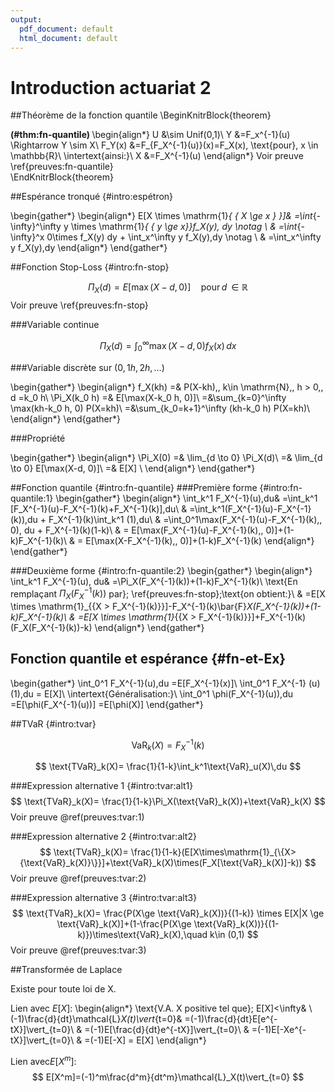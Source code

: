 ```yaml
---
output:
  pdf_document: default
  html_document: default
---
```

# Introduction actuariat 2

##Théorème de la fonction quantile
\BeginKnitrBlock{theorem}<div class="theorem"><span class="theorem" id="thm:fn-quantile"><strong>(\#thm:fn-quantile) </strong></span>\begin{align*}
U &\sim Unif(0,1)\\
Y &=F_x^{-1}(u) \Rightarrow Y \sim X\\
F_Y(x) &=F_{F_X^{-1}(u)}(x)=F_X(x)\, \text{pour}\, x \in \mathbb{R}\\
\intertext{ainsi:}\\
X &=F_X^{-1}(u)
\end{align*}
Voir preuve \ref{preuves:fn-quantile}</div>\EndKnitrBlock{theorem}

##Espérance tronqué {#intro:espétron}

\begin{gather*}
\begin{align*}
E[X \times \mathrm{1}_{ \{ X \ge x \} }]& =\int_{-\infty}^\infty y \times \mathrm{1}_{ \{ y \ge x\}}f_X(y)\, dy \notag \\ 
& =\int_{-\infty}^x 0\times f_X(y) dy + \int_x^\infty y f_X(y)\,dy \notag \\
& =\int_x^\infty y f_X(y)\,dy 
\end{align*}
\end{gather*}





##Fonction Stop-Loss {#intro:fn-stop}

$$
    \Pi_X(d) = E[\max(X-d,0)]\quad\text{pour}\,d \,\in \mathbb{R}
$$
Voir preuve \ref{preuves:fn-stop}

###Variable continue

$$
    \Pi_X(d) = \int_0^\infty \max(X-d, 0)f_X(x)\,dx
$$


###Variable discrète sur $({0,1h,2h,\dots})$

\begin{gather*}
\begin{align*}
f_X(kh) =& P(X-kh),\, k\in \mathrm{N},\, h > 0,\, d =k_0 h\\
\Pi_X(k_0 h) =& E[\max(X-k_0 h, 0)]\\
=&\sum_{k=0}^\infty \max(kh-k_0 h, 0) P(X=kh)\\
=&\sum_{k_0=k+1}^\infty (kh-k_0 h) P(X=kh)\\
\end{align*}
\end{gather*}


###Propriété

\begin{gather*}
\begin{align*}
    \Pi_X(0) =& \lim_{d \to 0} \Pi_X(d)\\
     =& \lim_{d \to 0} E[\max(X-d, 0)]\\
     =& E[X] \\
\end{align*}
\end{gather*}

##Fonction quantile {#intro:fn-quantile}
###Première forme {#intro:fn-quantile:1}
\begin{gather*}
\begin{align*}
\int_k^1 F_X^{-1}(u)\,du& =\int_k^1 [F_X^{-1}(u)-F_X^{-1}(k)+F_X^{-1}(k)]\,du\\
& =\int_k^1(F_X^{-1}(u)-F_X^{-1}(k))\,du + F_X^{-1}(k)\int_k^1 (1)\,du\\
& =\int_0^1\max(F_X^{-1}(u)-F_X^{-1}(k),\, 0)\, du + F_X^{-1}(k)(1-k)\\
& = E[\max(F_X^{-1}(u)-F_X^{-1}(k),\, 0)]+(1-k)F_X^{-1}(k)\\
& = E[\max(X-F_X^{-1}(k),\, 0)]+(1-k)F_X^{-1}(k)
\end{align*}
\end{gather*}

###Deuxième forme {#intro:fn-quantile:2}
\begin{gather*}
\begin{align*}
\int_k^1 F_X^{-1}(u)\, du& =\Pi_X(F_X^{-1}(k))+(1-k)F_X^{-1}(k)\\
\text{En remplaçant $\Pi_X(F_X^{-1}(k))$ par}\; \ref{preuves:fn-stop}\;\text{on obtient:}\\
& =E[X \times \mathrm{1}_{\{X > F_X^{-1}(k)\}}]-F_X^{-1}(k)\bar{F}_X(F_X^{-1}(k))+(1-k)F_X^{-1}(k)\\
& =E[X \times \mathrm{1}_{\{X > F_X^{-1}(k)\}}]+F_X^{-1}(k)(F_X(F_X^{-1}(k))-k)
\end{align*}
\end{gather*}

## Fonction quantile et espérance {#fn-et-Ex}


\begin{gather*}
\int_0^1 F_X^{-1}(u)\,du =E[F_X^{-1}(x)]\\
\int_0^1 F_X^{-1} (u)(1)\,du = E[X]\\
\intertext{Généralisation:}\\
\int_0^1 \phi(F_X^{-1}(u))\,du =E[\phi(F_X^{-1}(u))] =E[\phi(X)]
\end{gather*}

##TVaR {#intro:tvar}

$$
\text{VaR}_k(X)= F_X^{-1}(k)
$$

$$
\text{TVaR}_k(X)= \frac{1}{1-k}\int_k^1\text{VaR}_u(X)\,du
$$

###Expression alternative 1 {#intro:tvar:alt1}
$$
\text{TVaR}_k(X)= \frac{1}{1-k}\Pi_X(\text{VaR}_k(X))+\text{VaR}_k(X)
$$
Voir preuve \@ref(preuves:tvar:1)

###Expression alternative 2 {#intro:tvar:alt2}
$$
\text{TVaR}_k(X)= \frac{1}{1-k}(E[X\times\mathrm{1}_{\{X>{\text{VaR}_k(X)}\}}]+\text{VaR}_k(X)\times(F_X[\text{VaR}_k(X)]-k))
$$
Voir preuve \@ref(preuves:tvar:2)

###Expression alternative 3 {#intro:tvar:alt3}
$$
\text{TVaR}_k(X)= \frac{P(X\ge \text{VaR}_k(X))}{(1-k)} \times E[X|X \ge \text{VaR}_k(X)]+(1-\frac{P(X\ge \text{VaR}_k(X))}{(1-k)})\times\text{VaR}_k(X),\quad k\in (0,1)
$$
Voir preuve \@ref(preuves:tvar:3)

##Transformée de Laplace

Existe pour toute loi de X.   

Lien avec $E[X]$: 
\begin{align*}
\text{V.A. X positive tel que}\; E[X]<\infty& \\ 
(-1)\frac{d}{dt}\mathcal{L}_X(t)\vert_{t=0}& =(-1)\frac{d}{dt}E[e^{-tX}]\vert_{t=0}\\
& =(-1)E[\frac{d}{dt}e^{-tX}]\vert_{t=0}\\
& =(-1)E[-Xe^{-tX}]\vert_{t=0}\\
& =(-1)E[-X] = E[X]
\end{align*}  

Lien avec$E[X^m]$:
$$
E[X^m]=(-1)^m\frac{d^m}{dt^m}\mathcal{L}_X(t)\vert_{t=0}
$$




